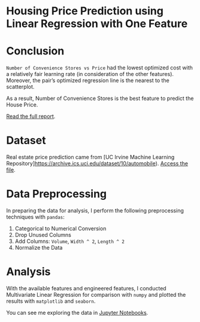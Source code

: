 # Housing Price Prediction using Linear Regression with One Feature
# Conclusion
```Number of Convenience Stores vs Price``` had the lowest optimized cost with a relatively fair learning rate (in consideration of the other features). Moreover, the pair’s optimized regression line is the nearest to the scatterplot.

As a result, Number of Convenience Stores is the best feature to predict the House Price.

[Read the full report](/projects/housing-price-prediction/Report%20-%20Housing%20Price%20Prediction.pdf).

# Dataset
Real estate price prediction came from [UC Irvine Machine Learning Repository]https://archive.ics.uci.edu/dataset/10/automobile). [Access the file](/projects/automobile-price-prediction/car.csv).

# Data Preprocessing
In preparing the data for analysis, I perform the following preprocessing techniques with ```pandas```:
1. Categorical to Numerical Conversion
2. Drop Unused Columns
3. Add Columns: ```Volume```, ```Width ^ 2```, ```Length ^ 2```
4. Normalize the Data

# Analysis
With the available features and engineered features, I conducted Multivariate Linear Regression for comparison with ```numpy``` and plotted the results with ```matplotlib``` and ```seaborn```.

You can see me exploring the data in [Jupyter Notebooks](/projects/automobile-price-prediction/cars.ipynb).